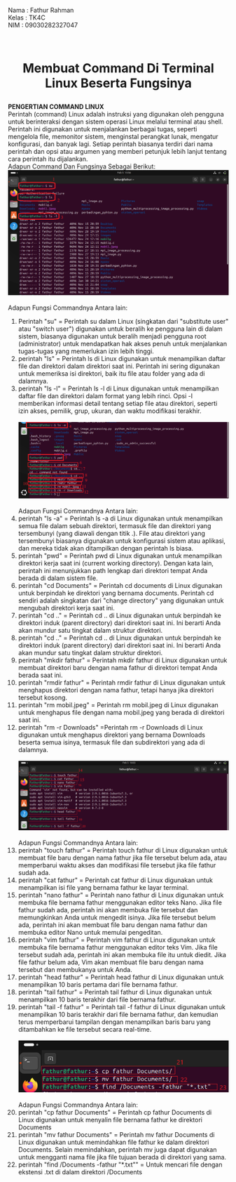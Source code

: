 Nama  : Fathur Rahman <br>
Kelas : TK4C<br>
NIM   : 09030282327047<br><br><br>
#
# <p align="center"> Membuat Command Di Terminal Linux Beserta Fungsinya </p>
**PENGERTIAN COMMAND LINUX**<br>
Perintah (command) Linux adalah instruksi yang digunakan oleh pengguna untuk berinteraksi dengan sistem operasi Linux melalui terminal atau shell. Perintah ini digunakan untuk menjalankan berbagai tugas, seperti mengelola file, memonitor sistem, menginstal perangkat lunak, mengatur konfigurasi, dan banyak lagi.
Setiap perintah biasanya terdiri dari nama perintah dan opsi atau argumen yang memberi petunjuk lebih lanjut tentang cara perintah itu dijalankan.<br>
Adapun Command Dan Fungsinya Sebagai Berikut:<br>
![alt text](https://github.com/Fathur2004/Terminal-Linux-50-Comand/blob/main/Picture/1.png?raw=true) <br><br>
Adapun Fungsi Commandnya Antara lain:<br>
1. Perintah "su" = Perintah su dalam Linux (singkatan dari "substitute user" atau "switch user") digunakan untuk beralih ke pengguna lain di dalam sistem, biasanya digunakan untuk beralih menjadi pengguna root (administrator) untuk mendapatkan hak akses penuh untuk menjalankan tugas-tugas yang memerlukan izin lebih tinggi.
2. perintah "ls" = Perintah ls di Linux digunakan untuk menampilkan daftar file dan direktori dalam direktori saat ini. Perintah ini sering digunakan untuk memeriksa isi direktori, baik itu file atau folder yang ada di dalamnya.
3. perintah "ls -l" = Perintah ls -l di Linux digunakan untuk menampilkan daftar file dan direktori dalam format yang lebih rinci. Opsi -l memberikan informasi detail tentang setiap file atau direktori, seperti izin akses, pemilik, grup, ukuran, dan waktu modifikasi terakhir.<br><br>
![alt text](https://github.com/Fathur2004/Terminal-Linux-50-Comand/blob/main/Picture/2.png?raw=true) <br><br>
Adapun Fungsi Commandnya Antara lain:<br>
 4. perintah "ls -a" = Perintah ls -a di Linux digunakan untuk menampilkan semua file dalam sebuah direktori, termasuk file dan direktori yang tersembunyi (yang diawali dengan titik .). File atau direktori yang tersembunyi biasanya digunakan untuk konfigurasi sistem atau aplikasi, dan mereka tidak akan ditampilkan dengan perintah ls biasa.
 5. perintah "pwd" = Perintah pwd di Linux digunakan untuk menampilkan direktori kerja saat ini (current working directory). Dengan kata lain, perintah ini menunjukkan path lengkap dari direktori tempat Anda berada di dalam sistem file.
 6. perintah "cd Documents" = Perintah cd documents di Linux digunakan untuk berpindah ke direktori yang bernama documents. Perintah cd sendiri adalah singkatan dari "change directory" yang digunakan untuk mengubah direktori kerja saat ini.
 7. perintah "cd .." = Perintah cd .. di Linux digunakan untuk berpindah ke direktori induk (parent directory) dari direktori saat ini. Ini berarti Anda akan mundur satu tingkat dalam struktur direktori.
 8. perintah "cd .." = Perintah cd .. di Linux digunakan untuk berpindah ke direktori induk (parent directory) dari direktori saat ini. Ini berarti Anda akan mundur satu tingkat dalam struktur direktori.
 9. perintah "mkdir fathur" = Perintah mkdir fathur di Linux digunakan untuk membuat direktori baru dengan nama fathur di direktori tempat Anda berada saat ini.
 10. perintah "rmdir fathur" = Perintah rmdir fathur di Linux digunakan untuk menghapus direktori dengan nama fathur, tetapi hanya jika direktori tersebut kosong.
 11. perintah "rm mobil.jpeg" = Perintah rm mobil.jpeg di Linux digunakan untuk menghapus file dengan nama mobil.jpeg yang berada di direktori saat ini.
 12. perintah "rm -r Downloads" =Perintah rm -r Downloads di Linux digunakan untuk menghapus direktori yang bernama Downloads beserta semua isinya, termasuk file dan subdirektori yang ada di dalamnya.<br><br>
 ![alt text](https://github.com/Fathur2004/Terminal-Linux-50-Comand/blob/main/Picture/3.png?raw=true) <br><br>
Adapun Fungsi Commandnya Antara lain:<br>
 14. perintah "touch fathur" = Perintah touch fathur di Linux digunakan untuk membuat file baru dengan nama fathur jika file tersebut belum ada, atau memperbarui waktu akses dan modifikasi file tersebut jika file fathur sudah ada.
 15. perintah "cat fathur" = Perintah cat fathur di Linux digunakan untuk menampilkan isi file yang bernama fathur ke layar terminal.
 16. perintah "nano fathur" = Perintah nano fathur di Linux digunakan untuk membuka file bernama fathur menggunakan editor teks Nano. Jika file fathur sudah ada, perintah ini akan membuka file tersebut dan memungkinkan Anda untuk mengedit isinya. Jika file tersebut belum ada, perintah ini akan membuat file baru dengan nama fathur dan membuka editor Nano untuk memulai pengeditan.
 17. perintah "vim fathur" = Perintah vim fathur di Linux digunakan untuk membuka file bernama fathur menggunakan editor teks Vim. Jika file tersebut sudah ada, perintah ini akan membuka file itu untuk diedit. Jika file fathur belum ada, Vim akan membuat file baru dengan nama tersebut dan membukanya untuk Anda.
 18. perintah "head fathur" = Perintah head fathur di Linux digunakan untuk menampilkan 10 baris pertama dari file bernama fathur.
 19. perintah "tail fathur" = Perintah tail fathur di Linux digunakan untuk menampilkan 10 baris terakhir dari file bernama fathur.
 20. perintah "tail -f fathur" = Perintah tail -f fathur di Linux digunakan untuk menampilkan 10 baris terakhir dari file bernama fathur, dan kemudian terus memperbarui tampilan dengan menampilkan baris baru yang ditambahkan ke file tersebut secara real-time.<br><br>
 ![alt text](https://github.com/Fathur2004/Terminal-Linux-50-Comand/blob/main/Picture/4.png?raw=true) <br><br>
Adapun Fungsi Commandnya Antara lain:<br>
21. perintah "cp fathur Documents" = Perintah cp fathur Documents di Linux digunakan untuk menyalin file bernama fathur ke direktori Documents
22. perintah "mv fathur Documents" = Perintah mv fathur Documents di Linux digunakan untuk memindahkan file fathur ke dalam direktori Documents. Selain memindahkan, perintah mv juga dapat digunakan untuk mengganti nama file jika file tujuan berada di direktori yang sama.
23. perintah "find /Documents -fathur "*.txt"" = Untuk mencari file dengan ekstensi .txt di dalam direktori /Documents
#
